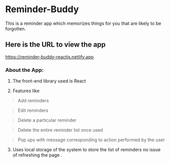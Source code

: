 # Reminder-Buddy
This is a reminder app which memorizes things for you that are likely to be forgotten.

## Here is the URL to view the app
https://reminder-buddy-reactjs.netlify.app

### About the App:
1. The front-end library used is React

2.  Features like 

> Add reminders 

> Edit reminders 
  
> Delete a particular reminder 
  
> Delete the entire reminder list once used 
  
> Pop ups with message corresponding to action performed by the user
  
3. Uses local storage of the system to store the list of reminders no issue of refreshing the page .

